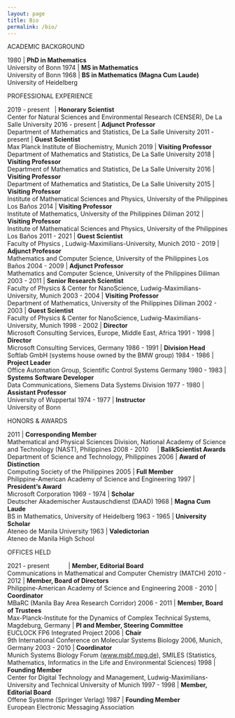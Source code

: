 ```yaml
---
layout: page
title: Bio
permalink: /bio/
---
```

ACADEMIC BACKGROUND

1980 | **PhD in Mathematics** <br> University of Bonn
1974 | **MS in Mathematics** <br> University of Bonn
1968 | **BS in Mathematics (Magna Cum Laude)** <br> University of Heidelberg

PROFESSIONAL EXPERIENCE

2019 - present &nbsp; | **Honorary Scientist** <br> Center for Natural Sciences and Environmental Research (CENSER), De La Salle University
2016 - present | **Adjunct Professor** <br> Department of Mathematics and Statistics, De La Salle University
2011 - present | **Guest Scientist** <br> Max Planck Institute of Biochemistry, Munich
2019 | **Visiting Professor** <br> Department of Mathematics and Statistics, De La Salle University
2018 | **Visiting Professor** <br> Department of Mathematics and Statistics, De La Salle University
2016 | **Visiting Professor** <br> Department of Mathematics and Statistics, De La Salle University
2015 | **Visiting Professor** <br> Institute of Mathematical Sciences and Physics, University of the Philippines Los Baños
2014 | **Visiting Professor** <br> Institute of Mathematics, University of the Philippines Diliman
2012 | **Visiting Professor** <br> Institute of Mathematical Sciences and Physics, University of the Philippines Los Baños
2011 - 2021 | **Guest Scientist** <br> Faculty of Physics , Ludwig-Maximilians-University, Munich
2010 - 2019 | **Adjunct Professor** <br> Mathematics and Computer Science, University of the Philippines Los Baños
2004 - 2009 | **Adjunct Professor** <br> Mathematics and Computer Science, University of the Philippines Diliman
2003 - 2011 | **Senior Research Scientist** <br> Faculty of Physics &amp; Center for NanoScience, Ludwig-Maximilians-University, Munich
2003 - 2004 | **Visiting Professor** <br> Department of Mathematics, University of the Philippines Diliman
2002 - 2003 | **Guest Scientist** <br> Faculty of Physics &amp; Center for NanoScience, Ludwig-Maximilians-University, Munich
1998 - 2002 | **Director** <br> Microsoft Consulting Services, Europe, Middle East, Africa
1991 - 1998 | **Director** <br> Microsoft Consulting Services, Germany
1986 - 1991 | **Division Head** <br> Softlab GmbH (systems house owned by the BMW group)
1984 - 1986 | **Project Leader** <br> Office Automation Group, Scientific Control Systems Germany
1980 - 1983 | **Systems Software Developer** <br> Data Communications, Siemens Data Systems Division
1977 - 1980 | **Assistant Professor** <br> University of Wuppertal
1974 - 1977 | **Instructor** <br> University of Bonn

HONORS & AWARDS

2011 | **Corresponding Member** <br> Mathematical and Physical Sciences Division, National Academy of Science and Technology (NAST), Philippines
2008 - 2010 &nbsp; &nbsp; | **BalikScientist Awards** <br> Department of Science and Technology, Philippines
2006 | **Award of Distinction** <br> Computing Society of the Philippines
2005 | **Full Member** <br> Philippine-American Academy of Science and Engineering
1997 | **President’s Award** <br> Microsoft Corporation
1969 - 1974 | **Scholar** <br> Deutscher Akademischer Austauschdienst (DAAD)
1968 | **Magna Cum Laude** <br> BS in Mathematics, University of Heidelberg
1963 - 1965 | **University Scholar** <br> Ateneo de Manila University
1963 | **Valedictorian** <br> Ateneo de Manila High School

OFFICES HELD

2021 - present &nbsp; &nbsp; &nbsp; &nbsp; &nbsp; | **Member, Editorial Board** <br> Communications in Mathematical and Computer Chemistry (MATCH)
2010 - 2012 | **Member, Board of Directors** <br> Philippine-American Academy of Science and Engineering
2008 - 2010 | **Coordinator** <br> MBaRC (Manila Bay Area Research Corridor)
2006 - 2011 | **Member, Board of Trustees** <br> Max-Planck-Institute for the Dynamics of Complex Technical Systems, Magdeburg, Germany
| **PI and Member, Steering Committee** <br> EUCLOCK FP6 Integrated Project
2006 | **Chair** <br> 9th International Conference on Molecular Systems Biology 2006, Munich, Germany
2003 - 2010 | **Coordinator** <br> Munich Systems Biology Forum (www.msbf.mpg.de), SMILES (Statistics, Mathematics, Informatics in the Life and Environmental Sciences)
1998 | **Founding Member** <br> Center for Digital Technology and Management, Ludwig-Maximilians-University and Technical University of Munich
1997 - 1998 | **Member, Editorial Board** <br> Offene Systeme (Springer Verlag)
1987 | **Founding Member** <br> European Electronic Messaging Association
